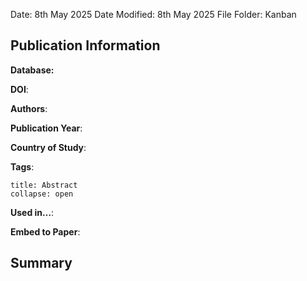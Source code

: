 Date: 8th May 2025
Date Modified: 8th May 2025
File Folder: Kanban
## Publication Information

**Database:** 

**DOI**: 

**Authors**: 

**Publication Year**:

**Country of Study**:

**Tags**:

```ad-abstract
title: Abstract
collapse: open

```

**Used in…**: 

**Embed to Paper**:

## Summary

